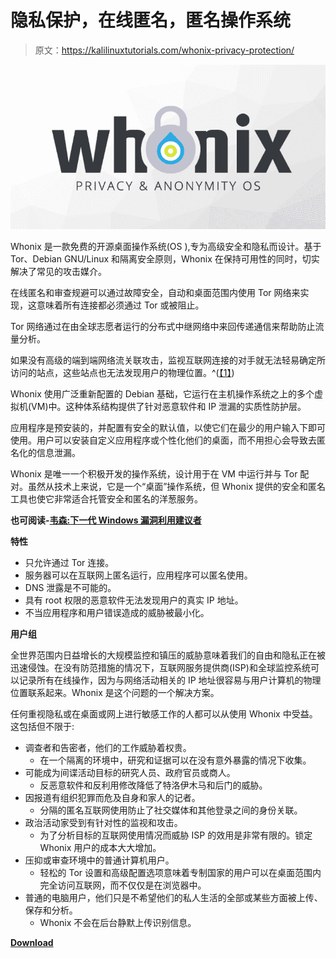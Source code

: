 # 隐私保护，在线匿名，匿名操作系统

> 原文：<https://kalilinuxtutorials.com/whonix-privacy-protection/>

[![Whonix : Privacy Protection, Anonymity Online, Anonymous Operating System](img//54675808d423b4e6e02392220ccbb977.png "Whonix : Privacy Protection, Anonymity Online, Anonymous Operating System")](https://1.bp.blogspot.com/-xUHaw1mb2F0/XSUX0rx8qtI/AAAAAAAABRw/GM0opyI5vS4-SbpeZjh_wFpBOpe_86c_ACLcBGAs/s1600/Whonix_Portal.png)

Whonix 是一款免费的开源桌面操作系统(OS ),专为高级安全和隐私而设计。基于 Tor、Debian GNU/Linux 和隔离安全原则，Whonix 在保持可用性的同时，切实解决了常见的攻击媒介。

在线匿名和审查规避可以通过故障安全，自动和桌面范围内使用 Tor 网络来实现，这意味着所有连接都必须通过 Tor 或被阻止。

Tor 网络通过在由全球志愿者运行的分布式中继网络中来回传递通信来帮助防止流量分析。

如果没有高级的端到端网络流关联攻击，监视互联网连接的对手就无法轻易确定所访问的站点，这些站点也无法发现用户的物理位置。^([【1】](https://www.whonix.org/wiki/Main_Page#cite_note-1))

Whonix 使用广泛重新配置的 Debian 基础，它运行在主机操作系统之上的多个虚拟机(VM)中。这种体系结构提供了针对恶意软件和 IP 泄漏的实质性防护层。

应用程序是预安装的，并配置有安全的默认值，以使它们在最少的用户输入下即可使用。用户可以安装自定义应用程序或个性化他们的桌面，而不用担心会导致去匿名化的信息泄漏。

Whonix 是唯一一个积极开发的操作系统，设计用于在 VM 中运行并与 Tor 配对。虽然从技术上来说，它是一个“桌面”操作系统，但 Whonix 提供的安全和匿名工具也使它非常适合托管安全和匿名的洋葱服务。

**也可阅读-[韦森:下一代 Windows 漏洞利用建议者](https://kalilinuxtutorials.com/wp-admin/post.php?post=5695&action=edit)**

**特性**

*   只允许通过 Tor 连接。
*   服务器可以在互联网上匿名运行，应用程序可以匿名使用。
*   DNS 泄露是不可能的。
*   具有 root 权限的恶意软件无法发现用户的真实 IP 地址。
*   不当应用程序和用户错误造成的威胁被最小化。

**用户组**

全世界范围内日益增长的大规模监控和镇压的威胁意味着我们的自由和隐私正在被迅速侵蚀。在没有防范措施的情况下，互联网服务提供商(ISP)和全球监控系统可以记录所有在线操作，因为与网络活动相关的 IP 地址很容易与用户计算机的物理位置联系起来。Whonix 是这个问题的一个解决方案。

任何重视隐私或在桌面或网上进行敏感工作的人都可以从使用 Whonix 中受益。这包括但不限于:

*   调查者和告密者，他们的工作威胁着权贵。
    *   在一个隔离的环境中，研究和证据可以在没有意外暴露的情况下收集。
*   可能成为间谍活动目标的研究人员、政府官员或商人。
    *   反恶意软件和反利用修改降低了特洛伊木马和后门的威胁。
*   因报道有组织犯罪而危及自身和家人的记者。
    *   分隔的匿名互联网使用防止了社交媒体和其他登录之间的身份关联。
*   政治活动家受到有针对性的监视和攻击。
    *   为了分析目标的互联网使用情况而威胁 ISP 的效用是非常有限的。锁定 Whonix 用户的成本大大增加。
*   压抑或审查环境中的普通计算机用户。
    *   轻松的 Tor 设置和高级配置选项意味着专制国家的用户可以在桌面范围内完全访问互联网，而不仅仅是在浏览器中。
*   普通的电脑用户，他们只是不希望他们的私人生活的全部或某些方面被上传、保存和分析。
    *   Whonix 不会在后台静默上传识别信息。

[**Download**](https://www.whonix.org/wiki/Main_Page#Download_Whonix)